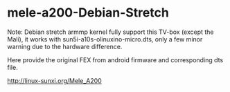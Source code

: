 # mele-a200-Debian-Stretch

Note: Debian stretch armmp kernel fully support this TV-box (except the Mali), 
it works with sun5i-a10s-olinuxino-micro.dts, only a few minor warning due to the hardware difference.

Here provide the original FEX from android firmware and corresponding dts file.

http://linux-sunxi.org/Mele_A200

